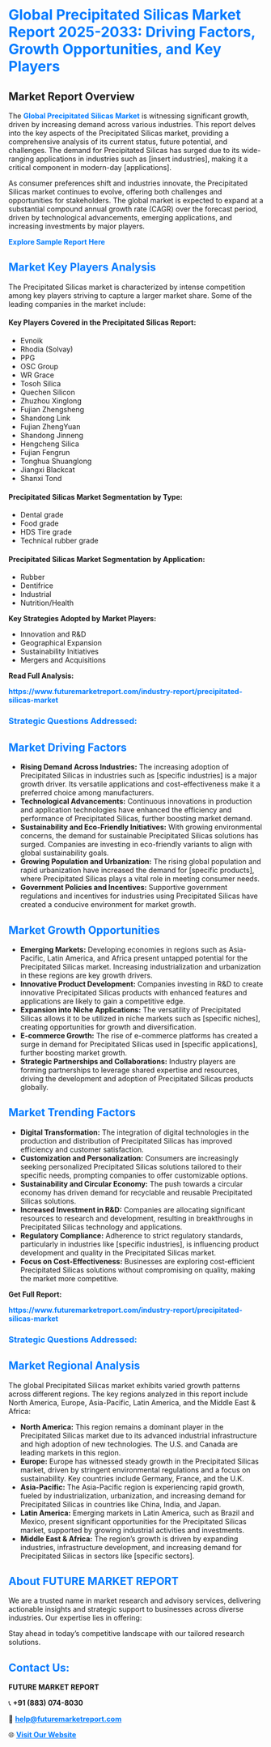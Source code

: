 <h1 style="color: #007BFF;">Global Precipitated Silicas Market Report 2025-2033: Driving Factors, Growth Opportunities, and Key Players</h1>

<section id="overview">
<h2>Market Report Overview</h2>
<p>The <a href="https://www.futuremarketreport.com/industry-report/precipitated-silicas-market" style="color: #007BFF; text-decoration: none;"><strong>Global Precipitated Silicas Market</strong></a> is witnessing significant growth, driven by increasing demand across various industries. This report delves into the key aspects of the Precipitated Silicas market, providing a comprehensive analysis of its current status, future potential, and challenges. The demand for Precipitated Silicas has surged due to its wide-ranging applications in industries such as [insert industries], making it a critical component in modern-day [applications].</p>
<p>As consumer preferences shift and industries innovate, the Precipitated Silicas market continues to evolve, offering both challenges and opportunities for stakeholders. The global market is expected to expand at a substantial compound annual growth rate (CAGR) over the forecast period, driven by technological advancements, emerging applications, and increasing investments by major players.</p>
</section>

<section id="overview">
<p><a href="https://www.futuremarketreport.com/request-sample/reportId=60875" style="color: #007BFF; text-decoration: none;"><strong>Explore Sample Report Here</strong></a></p>
</section>

<section id="key-players">
<h2 style="color: #007BFF;">Market Key Players Analysis</h2>
<p>The Precipitated Silicas market is characterized by intense competition among key players striving to capture a larger market share. Some of the leading companies in the market include:</p>
<h4>Key Players Covered in the Precipitated Silicas Report:</h4>
<ul><li>Evnoik</li><li>Rhodia (Solvay)</li><li>PPG</li><li>OSC Group</li><li>WR Grace</li><li>Tosoh Silica</li><li>Quechen Silicon</li><li>Zhuzhou Xinglong</li><li>Fujian Zhengsheng</li><li>Shandong Link</li><li>Fujian ZhengYuan</li><li>Shandong Jinneng</li><li>Hengcheng Silica</li><li>Fujian Fengrun</li><li>Tonghua Shuanglong</li><li>Jiangxi Blackcat</li><li>Shanxi Tond</li></ul>
<h4>Precipitated Silicas Market Segmentation by Type:</h4>
<ul><li>Dental grade</li><li>Food grade</li><li>HDS Tire grade</li><li>Technical rubber grade</li></ul>

<h4>Precipitated Silicas Market Segmentation by Application:</h4>
<ul><li>Rubber</li><li>Dentifrice</li><li>Industrial</li><li>Nutrition/Health</li></ul>
<p><strong>Key Strategies Adopted by Market Players:</strong></p>
<ul>
<li>Innovation and R&D</li>
<li>Geographical Expansion</li>
<li>Sustainability Initiatives</li>
<li>Mergers and Acquisitions</li>
</ul>
</section>

<section>
<p><strong>Read Full Analysis: </strong></p><a href="https://www.futuremarketreport.com/industry-report/precipitated-silicas-market" style="color: #007BFF; text-decoration: none;"><strong>https://www.futuremarketreport.com/industry-report/precipitated-silicas-market</strong></a>
<h3 style="color: #007BFF;">Strategic Questions Addressed:</h3>
</section>

<section id="driving-factors">
<h2 style="color: #007BFF;">Market Driving Factors</h2>
<ul>
<li><strong>Rising Demand Across Industries:</strong> The increasing adoption of Precipitated Silicas in industries such as [specific industries] is a major growth driver. Its versatile applications and cost-effectiveness make it a preferred choice among manufacturers.</li>
<li><strong>Technological Advancements:</strong> Continuous innovations in production and application technologies have enhanced the efficiency and performance of Precipitated Silicas, further boosting market demand.</li>
<li><strong>Sustainability and Eco-Friendly Initiatives:</strong> With growing environmental concerns, the demand for sustainable Precipitated Silicas solutions has surged. Companies are investing in eco-friendly variants to align with global sustainability goals.</li>
<li><strong>Growing Population and Urbanization:</strong> The rising global population and rapid urbanization have increased the demand for [specific products], where Precipitated Silicas plays a vital role in meeting consumer needs.</li>
<li><strong>Government Policies and Incentives:</strong> Supportive government regulations and incentives for industries using Precipitated Silicas have created a conducive environment for market growth.</li>
</ul>
</section>

<section id="growth-opportunities">
<h2 style="color: #007BFF;">Market Growth Opportunities</h2>
<ul>
<li><strong>Emerging Markets:</strong> Developing economies in regions such as Asia-Pacific, Latin America, and Africa present untapped potential for the Precipitated Silicas market. Increasing industrialization and urbanization in these regions are key growth drivers.</li>
<li><strong>Innovative Product Development:</strong> Companies investing in R&D to create innovative Precipitated Silicas products with enhanced features and applications are likely to gain a competitive edge.</li>
<li><strong>Expansion into Niche Applications:</strong> The versatility of Precipitated Silicas allows it to be utilized in niche markets such as [specific niches], creating opportunities for growth and diversification.</li>
<li><strong>E-commerce Growth:</strong> The rise of e-commerce platforms has created a surge in demand for Precipitated Silicas used in [specific applications], further boosting market growth.</li>
<li><strong>Strategic Partnerships and Collaborations:</strong> Industry players are forming partnerships to leverage shared expertise and resources, driving the development and adoption of Precipitated Silicas products globally.</li>
</ul>
</section>

<section id="trending-factors">
<h2 style="color: #007BFF;">Market Trending Factors</h2>
<ul>
<li><strong>Digital Transformation:</strong> The integration of digital technologies in the production and distribution of Precipitated Silicas has improved efficiency and customer satisfaction.</li>
<li><strong>Customization and Personalization:</strong> Consumers are increasingly seeking personalized Precipitated Silicas solutions tailored to their specific needs, prompting companies to offer customizable options.</li>
<li><strong>Sustainability and Circular Economy:</strong> The push towards a circular economy has driven demand for recyclable and reusable Precipitated Silicas solutions.</li>
<li><strong>Increased Investment in R&D:</strong> Companies are allocating significant resources to research and development, resulting in breakthroughs in Precipitated Silicas technology and applications.</li>
<li><strong>Regulatory Compliance:</strong> Adherence to strict regulatory standards, particularly in industries like [specific industries], is influencing product development and quality in the Precipitated Silicas market.</li>
<li><strong>Focus on Cost-Effectiveness:</strong> Businesses are exploring cost-efficient Precipitated Silicas solutions without compromising on quality, making the market more competitive.</li>
</ul>
</section>

<section>
<p><strong>Get Full Report: </strong></p><a href="https://www.futuremarketreport.com/industry-report/precipitated-silicas-market" style="color: #007BFF; text-decoration: none;"><strong>https://www.futuremarketreport.com/industry-report/precipitated-silicas-market</strong></a>
<h3 style="color: #007BFF;">Strategic Questions Addressed:</h3>
</section>


<section id="regional-analysis">
<h2 style="color: #007BFF;">Market Regional Analysis</h2>
<p>The global Precipitated Silicas market exhibits varied growth patterns across different regions. The key regions analyzed in this report include North America, Europe, Asia-Pacific, Latin America, and the Middle East & Africa:</p>
<ul>
<li><strong>North America:</strong> This region remains a dominant player in the Precipitated Silicas market due to its advanced industrial infrastructure and high adoption of new technologies. The U.S. and Canada are leading markets in this region.</li>
<li><strong>Europe:</strong> Europe has witnessed steady growth in the Precipitated Silicas market, driven by stringent environmental regulations and a focus on sustainability. Key countries include Germany, France, and the U.K.</li>
<li><strong>Asia-Pacific:</strong> The Asia-Pacific region is experiencing rapid growth, fueled by industrialization, urbanization, and increasing demand for Precipitated Silicas in countries like China, India, and Japan.</li>
<li><strong>Latin America:</strong> Emerging markets in Latin America, such as Brazil and Mexico, present significant opportunities for the Precipitated Silicas market, supported by growing industrial activities and investments.</li>
<li><strong>Middle East & Africa:</strong> The region’s growth is driven by expanding industries, infrastructure development, and increasing demand for Precipitated Silicas in sectors like [specific sectors].</li>
</ul>
</section>

<footer>
<h2 style="color: #007BFF;">About FUTURE MARKET REPORT</h2>
<p>We are a trusted name in market research and advisory services, delivering actionable insights and strategic support to businesses across diverse industries. Our expertise lies in offering:</p>

<p>Stay ahead in today’s competitive landscape with our tailored research solutions.</p>

<h2 style="color: #007BFF;">Contact Us:</h2>
<p><strong>FUTURE MARKET REPORT</strong></p>
<p>📞 <strong>+91 (883) 074-8030</strong></p>
<p>📧 <strong><a href="mailto:help@futuremarketreport.com" style="color: #007BFF;">help@futuremarketreport.com</a></strong></p>
<p>🌐 <strong><a href="https://www.futuremarketreport.com/" style="color: #007BFF;">Visit Our Website</a></strong></p>
</footer>